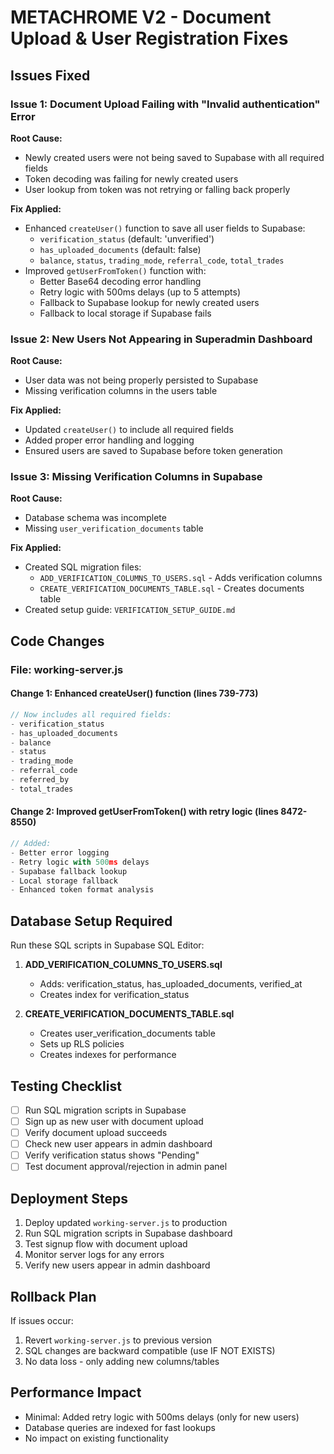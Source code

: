 # METACHROME V2 - Document Upload & User Registration Fixes

## Issues Fixed

### Issue 1: Document Upload Failing with "Invalid authentication" Error
**Root Cause:** 
- Newly created users were not being saved to Supabase with all required fields
- Token decoding was failing for newly created users
- User lookup from token was not retrying or falling back properly

**Fix Applied:**
- Enhanced `createUser()` function to save all user fields to Supabase:
  - `verification_status` (default: 'unverified')
  - `has_uploaded_documents` (default: false)
  - `balance`, `status`, `trading_mode`, `referral_code`, `total_trades`
- Improved `getUserFromToken()` function with:
  - Better Base64 decoding error handling
  - Retry logic with 500ms delays (up to 5 attempts)
  - Fallback to Supabase lookup for newly created users
  - Fallback to local storage if Supabase fails

### Issue 2: New Users Not Appearing in Superadmin Dashboard
**Root Cause:**
- User data was not being properly persisted to Supabase
- Missing verification columns in the users table

**Fix Applied:**
- Updated `createUser()` to include all required fields
- Added proper error handling and logging
- Ensured users are saved to Supabase before token generation

### Issue 3: Missing Verification Columns in Supabase
**Root Cause:**
- Database schema was incomplete
- Missing `user_verification_documents` table

**Fix Applied:**
- Created SQL migration files:
  - `ADD_VERIFICATION_COLUMNS_TO_USERS.sql` - Adds verification columns
  - `CREATE_VERIFICATION_DOCUMENTS_TABLE.sql` - Creates documents table
- Created setup guide: `VERIFICATION_SETUP_GUIDE.md`

## Code Changes

### File: working-server.js

#### Change 1: Enhanced createUser() function (lines 739-773)
```javascript
// Now includes all required fields:
- verification_status
- has_uploaded_documents
- balance
- status
- trading_mode
- referral_code
- referred_by
- total_trades
```

#### Change 2: Improved getUserFromToken() with retry logic (lines 8472-8550)
```javascript
// Added:
- Better error logging
- Retry logic with 500ms delays
- Supabase fallback lookup
- Local storage fallback
- Enhanced token format analysis
```

## Database Setup Required

Run these SQL scripts in Supabase SQL Editor:

1. **ADD_VERIFICATION_COLUMNS_TO_USERS.sql**
   - Adds: verification_status, has_uploaded_documents, verified_at
   - Creates index for verification_status

2. **CREATE_VERIFICATION_DOCUMENTS_TABLE.sql**
   - Creates user_verification_documents table
   - Sets up RLS policies
   - Creates indexes for performance

## Testing Checklist

- [ ] Run SQL migration scripts in Supabase
- [ ] Sign up as new user with document upload
- [ ] Verify document upload succeeds
- [ ] Check new user appears in admin dashboard
- [ ] Verify verification status shows "Pending"
- [ ] Test document approval/rejection in admin panel

## Deployment Steps

1. Deploy updated `working-server.js` to production
2. Run SQL migration scripts in Supabase dashboard
3. Test signup flow with document upload
4. Monitor server logs for any errors
5. Verify new users appear in admin dashboard

## Rollback Plan

If issues occur:
1. Revert `working-server.js` to previous version
2. SQL changes are backward compatible (use IF NOT EXISTS)
3. No data loss - only adding new columns/tables

## Performance Impact

- Minimal: Added retry logic with 500ms delays (only for new users)
- Database queries are indexed for fast lookups
- No impact on existing functionality

